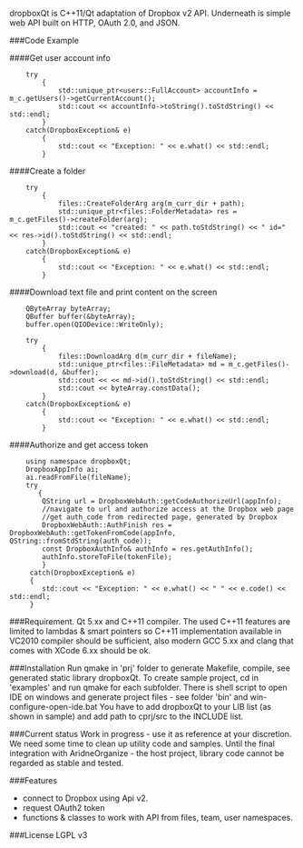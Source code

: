 dropboxQt is C++11/Qt adaptation of Dropbox v2 API. Underneath is simple web API built on HTTP, OAuth 2.0, and JSON.

###Code Example

####Get user account info
```
    try
        {
            std::unique_ptr<users::FullAccount> accountInfo = m_c.getUsers()->getCurrentAccount();
            std::cout << accountInfo->toString().toStdString() << std::endl;
        }
    catch(DropboxException& e)
        {
            std::cout << "Exception: " << e.what() << std::endl;
        }
```
####Create a folder
```
    try
        {
            files::CreateFolderArg arg(m_curr_dir + path);
            std::unique_ptr<files::FolderMetadata> res = m_c.getFiles()->createFolder(arg);
            std::cout << "created: " << path.toStdString() << " id=" << res->id().toStdString() << std::endl;
        }
    catch(DropboxException& e)
        {
            std::cout << "Exception: " << e.what() << std::endl;
        }        
```
####Download text file and print content on the screen
```
	QByteArray byteArray;
    QBuffer buffer(&byteArray);
    buffer.open(QIODevice::WriteOnly);

    try
        {
            files::DownloadArg d(m_curr_dir + fileName);
            std::unique_ptr<files::FileMetadata> md = m_c.getFiles()->download(d, &buffer);
            std::cout << << md->id().toStdString() << std::endl;
            std::cout << byteArray.constData();
        }
    catch(DropboxException& e)
        {
            std::cout << "Exception: " << e.what() << std::endl;
        }
```
####Authorize and get access token
```
    using namespace dropboxQt;
    DropboxAppInfo ai;
    ai.readFromFile(fileName);
    try
       {
        QString url = DropboxWebAuth::getCodeAuthorizeUrl(appInfo);
        //navigate to url and authorize access at the Dropbox web page
        //get auth_code from redirected page, generated by Dropbox
        DropboxWebAuth::AuthFinish res = DropboxWebAuth::getTokenFromCode(appInfo, QString::fromStdString(auth_code));
        const DropboxAuthInfo& authInfo = res.getAuthInfo();
        authInfo.storeToFile(tokenFile);
        }
     catch(DropboxException& e)
     {
        std::cout << "Exception: " << e.what() << " " << e.code() << std::endl;
     }
```

###Requirement.
Qt 5.xx and C++11 compiler. The used C++11 features are limited to lambdas & smart pointers so C++11 implementation available in VC2010 compiler should be sufficient, also modern GCC 5.xx and clang that comes with XCode 6.xx should be ok.

###Installation
Run qmake in 'prj' folder to generate Makefile, compile, see generated static library dropboxQt.
To create sample project, cd in 'examples' and run qmake for each subfolder. There is shell script to open IDE
on windows and generate project files - see folder 'bin' and win-configure-open-ide.bat
You have to add dropboxQt to your LIB list (as shown in sample) and add path to cprj/src to the INCLUDE list.

###Current status
Work in progress - use it as reference at your discretion.
We need some time to clean up utility code and samples.
Until the final integration with AridneOrganize - the host project, library code cannot be regarded as stable and tested.


###Features
- connect to Dropbox using Api v2.
- request OAuth2 token
- functions & classes to work with API from files, team, user namespaces.

###License
 LGPL v3

